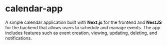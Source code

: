 # calendar-app
A simple calendar application built with **Next.js** for the frontend and **NestJS** for the backend that allows users to schedule and manage events. The app includes features such as event creation, viewing, updating, deleting, and notifications.
